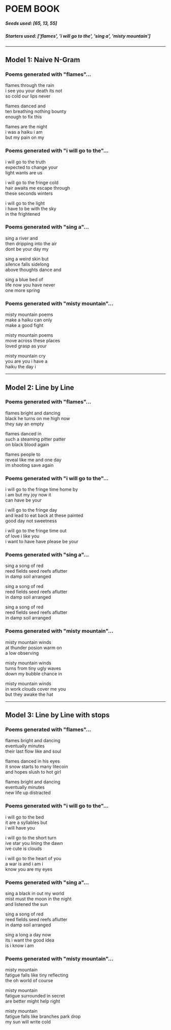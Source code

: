 # POEM BOOK


##### Seeds used: [65, 13, 55] 
##### Starters used: ['flames', 'i will go to the', 'sing a', 'misty mountain'] 


---------------
## Model 1: Naive N-Gram
### Poems generated with "flames"...
flames through the rain\
i see you your death its not\
so cold our lips never

flames danced and\
ten breathing nothing bounty\
enough to fix this

flames are the night\
i was a haiku i am\
but my pain on my


### Poems generated with "i will go to the"...
i will go to the truth\
expected to change your\
light wants are us

i will go to the fringe cold\
hair awaits me escape through\
these seconds winters

i will go to the light\
i have to be with the sky\
in the frightened


### Poems generated with "sing a"...
sing a river and\
then dripping into the air\
dont be your day my

sing a weird skin but\
silence falls sidelong\
above thoughts dance and

sing a blue bed of\
life now you have never\
one more spring


### Poems generated with "misty mountain"...
misty mountain poems\
make a haiku can only\
make a good fight

misty mountain poems\
move across these places\
loved grasp as your

misty mountain cry\
you are you i have a\
haiku the day i



---------------
## Model 2: Line by Line
### Poems generated with "flames"...
flames bright and dancing\
black he turns on me high now\
they say an empty

flames danced in\
such a steaming pitter patter\
on black blood again

flames people to\
reveal like me and one day\
im shooting save again


### Poems generated with "i will go to the"...
i will go to the fringe time home by\
i am but my joy now it\
can have be your

i will go to the fringe day\
and lead to eat back at these painted\
good day not sweetness

i will go to the fringe time out\
of love i like you\
i want to have have please be your


### Poems generated with "sing a"...
sing a song of red\
reed fields seed reefs aflutter\
in damp soil arranged

sing a song of red\
reed fields seed reefs aflutter\
in damp soil arranged

sing a song of red\
reed fields seed reefs aflutter\
in damp soil arranged


### Poems generated with "misty mountain"...
misty mountain winds\
at thunder posion warm on\
a low observing

misty mountain winds\
turns from tiny ugly waves\
down my bubble chance in

misty mountain winds\
in work clouds cover me you\
but they awake the hat



---------------
## Model 3: Line by Line with stops
### Poems generated with "flames"...
flames bright and dancing \
eventually minutes \
their last flow like and soul 

flames danced in his eyes \
it snow starts to many litecoin \
and hopes slush to hot girl 

flames bright and dancing \
eventually minutes \
new life up distracted 


### Poems generated with "i will go to the"...
i will go to the bed \
it are a syllables but \
i will have you 

i will go to the short turn \
ive star you lining the dawn \
ive cute is clouds 

i will go to the heart of you \
a war is and i am i \
know you are my eyes 


### Poems generated with "sing a"...
sing a black in out my world \
mist must the moon in the night \
and listened the sun 

sing a song of red \
reed fields seed reefs aflutter \
in damp soil arranged 

sing a long a day now \
its i want the good idea \
is i know i am 


### Poems generated with "misty mountain"...
misty mountain \
fatigue falls like tiny reflecting \
the oh world of course 

misty mountain \
fatigue surrounded in secret \
are better might help right 

misty mountain \
fatigue falls like branches park drop \
my sun will write cold 


